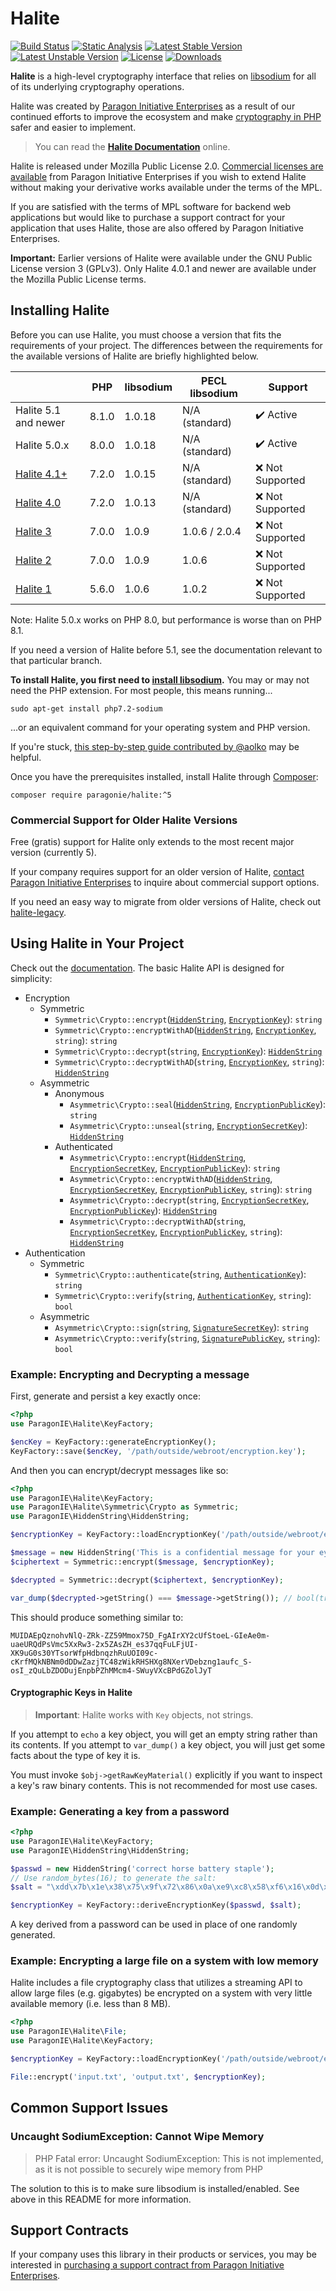 # Halite

[![Build Status](https://github.com/paragonie/halite/actions/workflows/ci.yml/badge.svg)](https://github.com/paragonie/halite/actions)
[![Static Analysis](https://github.com/paragonie/halite/actions/workflows/psalm.yml/badge.svg)](https://github.com/paragonie/halite/actions)
[![Latest Stable Version](https://poser.pugx.org/paragonie/halite/v/stable)](https://packagist.org/packages/paragonie/halite)
[![Latest Unstable Version](https://poser.pugx.org/paragonie/halite/v/unstable)](https://packagist.org/packages/paragonie/halite)
[![License](https://poser.pugx.org/paragonie/halite/license)](https://packagist.org/packages/paragonie/halite)
[![Downloads](https://img.shields.io/packagist/dt/paragonie/halite.svg)](https://packagist.org/packages/paragonie/halite)

**Halite** is a high-level cryptography interface that relies on [libsodium](https://pecl.php.net/package/libsodium)
for all of its underlying cryptography operations.

Halite was created by [Paragon Initiative Enterprises](https://paragonie.com) as
a result of our continued efforts to improve the ecosystem and make [cryptography in PHP](https://paragonie.com/blog/2015/09/state-cryptography-in-php)
safer and easier to implement.

> You can read the [**Halite Documentation**](https://github.com/paragonie/halite/tree/master/doc) online.

Halite is released under Mozilla Public License 2.0. [Commercial licenses are available](https://paragonie.com/contact)
from Paragon Initiative Enterprises if you wish to extend Halite without making your
derivative works available under the terms of the MPL.

If you are satisfied with the terms of MPL software for backend web applications
but would like to purchase a support contract for your application that uses Halite,
those are also offered by Paragon Initiative Enterprises.

**Important:** Earlier versions of Halite were available under the GNU Public License
version 3 (GPLv3). Only Halite 4.0.1 and newer are available under the Mozilla Public
License terms.

## Installing Halite

Before you can use Halite, you must choose a version that fits the requirements 
of your project. The differences between the requirements for the available 
versions of Halite are briefly highlighted below.

|                                                              | PHP   | libsodium | PECL libsodium | Support                   |
|--------------------------------------------------------------|-------|-----------|----------------|---------------------------|
| Halite 5.1 and newer                                         | 8.1.0 | 1.0.18    | N/A (standard) | :heavy_check_mark: Active |
| Halite 5.0.x                                                 | 8.0.0 | 1.0.18    | N/A (standard) | :heavy_check_mark: Active |
| [Halite 4.1+](https://github.com/paragonie/halite/tree/v4.x) | 7.2.0 | 1.0.15    | N/A (standard) | :x: Not Supported         |
| [Halite 4.0](https://github.com/paragonie/halite/tree/v4.0)  | 7.2.0 | 1.0.13    | N/A (standard) | :x: Not Supported         |
| [Halite 3](https://github.com/paragonie/halite/tree/v3.x)    | 7.0.0 | 1.0.9     | 1.0.6 / 2.0.4  | :x: Not Supported         |
| [Halite 2](https://github.com/paragonie/halite/tree/v2.2)    | 7.0.0 | 1.0.9     | 1.0.6          | :x: Not Supported         |
| [Halite 1](https://github.com/paragonie/halite/tree/v1.x)    | 5.6.0 | 1.0.6     | 1.0.2          | :x: Not Supported         |

Note: Halite 5.0.x works on PHP 8.0, but performance is worse than on PHP 8.1.

If you need a version of Halite before 5.1, see the documentation relevant to that
particular branch.

**To install Halite, you first need to [install libsodium](https://paragonie.com/book/pecl-libsodium/read/00-intro.md#installing-libsodium).**
You may or may not need the PHP extension. For most people, this means running...

    sudo apt-get install php7.2-sodium

...or an equivalent command for your operating system and PHP version.

If you're stuck, [this step-by-step guide contributed by @aolko](doc/Install-Guides/Ubuntu.md) may be helpful.

Once you have the prerequisites installed, install Halite through [Composer](https://getcomposer.org/doc/00-intro.md):

    composer require paragonie/halite:^5

### Commercial Support for Older Halite Versions

Free (gratis) support for Halite only extends to the most recent major version (currently 5).

If your company requires support for an older version of Halite,
[contact Paragon Initiative Enterprises](https://paragonie.com/contact) to inquire about
commercial support options.

If you need an easy way to migrate from older versions of Halite, check out [halite-legacy](https://github.com/paragonie/halite-legacy).

## Using Halite in Your Project

Check out the [documentation](doc). The basic Halite API is designed for simplicity:

  * Encryption
    * Symmetric
       * `Symmetric\Crypto::encrypt`([`HiddenString`](doc/Classes/HiddenString.md), [`EncryptionKey`](doc/Classes/Symmetric/EncryptionKey.md)): `string`
       * `Symmetric\Crypto::encryptWithAD`([`HiddenString`](doc/Classes/HiddenString.md), [`EncryptionKey`](doc/Classes/Symmetric/EncryptionKey.md), `string`): `string`
       * `Symmetric\Crypto::decrypt`(`string`, [`EncryptionKey`](doc/Classes/Symmetric/EncryptionKey.md)): [`HiddenString`](doc/Classes/HiddenString.md)
       * `Symmetric\Crypto::decryptWithAD`(`string`, [`EncryptionKey`](doc/Classes/Symmetric/EncryptionKey.md), `string`): [`HiddenString`](doc/Classes/HiddenString.md)
    * Asymmetric
       * Anonymous
         * `Asymmetric\Crypto::seal`([`HiddenString`](doc/Classes/HiddenString.md), [`EncryptionPublicKey`](doc/Classes/Asymmetric/EncryptionPublicKey.md)): `string`
         * `Asymmetric\Crypto::unseal`(`string`, [`EncryptionSecretKey`](doc/Classes/Asymmetric/EncryptionSecretKey.md)): [`HiddenString`](doc/Classes/HiddenString.md)
       * Authenticated
         * `Asymmetric\Crypto::encrypt`([`HiddenString`](doc/Classes/HiddenString.md), [`EncryptionSecretKey`](doc/Classes/Asymmetric/EncryptionSecretKey.md), [`EncryptionPublicKey`](doc/Classes/Asymmetric/EncryptionPublicKey.md)): `string`
         * `Asymmetric\Crypto::encryptWithAD`([`HiddenString`](doc/Classes/HiddenString.md), [`EncryptionSecretKey`](doc/Classes/Asymmetric/EncryptionSecretKey.md), [`EncryptionPublicKey`](doc/Classes/Asymmetric/EncryptionPublicKey.md), `string`): `string`
         * `Asymmetric\Crypto::decrypt`(`string`, [`EncryptionSecretKey`](doc/Classes/Asymmetric/EncryptionSecretKey.md), [`EncryptionPublicKey`](doc/Classes/Asymmetric/EncryptionPublicKey.md)): [`HiddenString`](doc/Classes/HiddenString.md)
         * `Asymmetric\Crypto::decryptWithAD`(`string`, [`EncryptionSecretKey`](doc/Classes/Asymmetric/EncryptionSecretKey.md), [`EncryptionPublicKey`](doc/Classes/Asymmetric/EncryptionPublicKey.md), `string`): [`HiddenString`](doc/Classes/HiddenString.md)
  * Authentication
    * Symmetric
       * `Symmetric\Crypto::authenticate`(`string`, [`AuthenticationKey`](doc/Classes/Symmetric/AuthenticationKey.md)): `string`
       * `Symmetric\Crypto::verify`(`string`, [`AuthenticationKey`](doc/Classes/Symmetric/AuthenticationKey.md), `string`): `bool`
    * Asymmetric
       * `Asymmetric\Crypto::sign`(`string`, [`SignatureSecretKey`](doc/Classes/Asymmetric/SignatureSecretKey.md)): `string`
       * `Asymmetric\Crypto::verify`(`string`, [`SignaturePublicKey`](doc/Classes/Asymmetric/SignaturePublicKey.md), `string`): `bool`

### Example: Encrypting and Decrypting a message

First, generate and persist a key exactly once:

```php
<?php
use ParagonIE\Halite\KeyFactory;

$encKey = KeyFactory::generateEncryptionKey();
KeyFactory::save($encKey, '/path/outside/webroot/encryption.key');
```

And then you can encrypt/decrypt messages like so:

```php
<?php
use ParagonIE\Halite\KeyFactory;
use ParagonIE\Halite\Symmetric\Crypto as Symmetric;
use ParagonIE\HiddenString\HiddenString;

$encryptionKey = KeyFactory::loadEncryptionKey('/path/outside/webroot/encryption.key');

$message = new HiddenString('This is a confidential message for your eyes only.');
$ciphertext = Symmetric::encrypt($message, $encryptionKey);

$decrypted = Symmetric::decrypt($ciphertext, $encryptionKey);

var_dump($decrypted->getString() === $message->getString()); // bool(true)
```

This should produce something similar to:

    MUIDAEpQznohvNlQ-ZRk-ZZ59Mmox75D_FgAIrXY2cUfStoeL-GIeAe0m-uaeURQdPsVmc5XxRw3-2x5ZAsZH_es37qqFuLFjUI-XK9uG0s30YTsorWfpHdbnqzhRuUOI09c-cKrfMQkNBNm0dDDwZazjTC48zWikRHSHXg8NXerVDebzng1aufc_S-osI_zQuLbZDODujEnpbPZhMMcm4-SWuyVXcBPdGZolJyT

#### Cryptographic Keys in Halite

> **Important**: Halite works with `Key` objects, not strings.

If you attempt to `echo` a key object, you will get an empty string
rather than its contents. If you attempt to `var_dump()` a key object,
you will just get some facts about the type of key it is.
 
You must invoke `$obj->getRawKeyMaterial()` explicitly if you want
to inspect a key's raw binary contents. This is not recommended for
most use cases.

### Example: Generating a key from a password

```php
<?php
use ParagonIE\Halite\KeyFactory;
use ParagonIE\HiddenString\HiddenString;

$passwd = new HiddenString('correct horse battery staple');
// Use random_bytes(16); to generate the salt:
$salt = "\xdd\x7b\x1e\x38\x75\x9f\x72\x86\x0a\xe9\xc8\x58\xf6\x16\x0d\x3b";

$encryptionKey = KeyFactory::deriveEncryptionKey($passwd, $salt);
```

A key derived from a password can be used in place of one randomly generated.

### Example: Encrypting a large file on a system with low memory

Halite includes a file cryptography class that utilizes a streaming API to
allow large files (e.g. gigabytes) be encrypted on a system with very little
available memory (i.e. less than 8 MB).

```php
<?php
use ParagonIE\Halite\File;
use ParagonIE\Halite\KeyFactory;

$encryptionKey = KeyFactory::loadEncryptionKey('/path/outside/webroot/encryption.key');

File::encrypt('input.txt', 'output.txt', $encryptionKey);
```

## Common Support Issues

### Uncaught SodiumException: Cannot Wipe Memory

> PHP Fatal error: Uncaught SodiumException: This is not implemented, as it is not possible to securely wipe memory from PHP

The solution to this is to make sure libsodium is installed/enabled. See above in this
README for more information. 

## Support Contracts

If your company uses this library in their products or services, you may be
interested in [purchasing a support contract from Paragon Initiative Enterprises](https://paragonie.com/enterprise).
